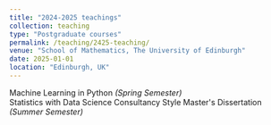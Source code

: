 ```yaml
---
title: "2024-2025 teachings"
collection: teaching
type: "Postgraduate courses"
permalink: /teaching/2425-teaching/
venue: "School of Mathematics, The University of Edinburgh"
date: 2025-01-01
location: "Edinburgh, UK"
---
```


Machine Learning in Python *(Spring Semester)*  
Statistics with Data Science Consultancy Style Master's Dissertation *(Summer Semester)*

